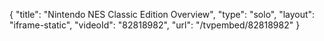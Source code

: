 {
    "title": "Nintendo NES Classic Edition Overview",
    "type": "solo",
    "layout": "iframe-static",
    "videoId": "82818982",
    "url": "\/tvpembed\/82818982"
}